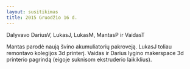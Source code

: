 ```yaml
---
layout: susitikimas
title: 2015 Gruodžio 16 d.
---
```

Dalyvavo DariusV, LukasJ, LukasM, MantasP ir VaidasT 


Mantas parodė naują švino akumuliatorių pakroveją.
LukasJ toliau remontavo kolegijos 3d printerį.
Vaidas ir Darius lygino makerspace 3d printerio pagrindą (eigoje suknisom ekstruderio laikiklius).



